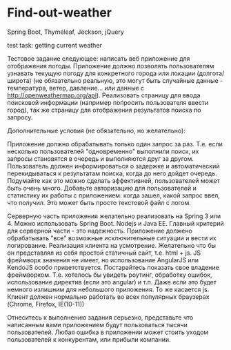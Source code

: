 # Find-out-weather
Spring Boot, Thymeleaf, Jeckson, jQuery

test task: getting current weather


Тестовое задание следующее: написать веб приложение для отображения погоды.
Приложение должно позволять пользователям узнавать текущую погоду для конкретного города или локации (долгота/широта) (не обязательно реальную, это могут быть случайные данные - температура, ветер, давление... или данные с http://openweathermap.org/api).
Реализовать страницу для ввода поисковой информации (например попросить пользователя ввести город), так же страницу для отображения результатов поиска по запросу.

Дополнительные  условия (не обязательно, но желательно):

Приложение должно обрабатывать только один запрос за раз. Т.е. если несколько пользователей "одновременно" выполнили поиск, их запросы становятся в очередь и выполняются друг за другом. Пользователь должен информироваться о задержке и автоматический перекидываться к результатам поиска, когда до него дойдет очередь. Подумайте как это можно сделать эффективней, пользователей может быть очень много.
Добавьте авторизацию для пользователей и статистику их работы с приложением: когда зашел, какой запрос ввел, что получил. Это может быть просто текстовой файл с логом.


Серверную часть приложения желательно реализовать на Spring 3 или 4. Можно использовать Spring Boot. Nodejs и Java EE.  Главный критерий для серверной части - это надежность. Приложение должено обрабатывать "все" возможные исключительные ситуации и вести их логирование.
Реализация клиента на усмотрение. Желательно что бы он представлял из себя простой статичный сайт, т.е. html + js. JS фреймворк значения не имеет, но использование AngularJS или KendoJS особо приветствуется.
Постарайтесь показать свое владение фреймворком. Т.е. хотелось бы увидеть роутинг, обработку ошибок, использование директив (если это angular) и т.п. Даже если это будет немного излишним для небольшого приложения.
То же касается js. Клиент должен нормально работать во всех популярных браузерах (Chrome, Firefox, IE(10-11))

Отнеситесь к выполнению задания серьезно, представьте что написанным вами приложением будут пользоваться тысячи пользователей. Любая ошибка в приложении может стоить уходом пользователей к конкурентам, или прибыли компании.

